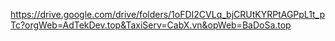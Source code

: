 https://drive.google.com/drive/folders/1oFDI2CVLq_bjCRUtKYRPtAGPpL1t_pTc?orgWeb=AdTekDev.top&TaxiServ=CabX.vn&opWeb=BaDoSa.top 
